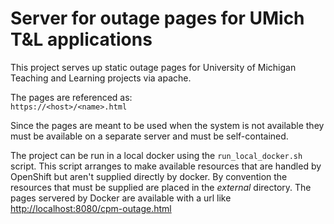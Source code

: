 Server for outage pages for UMich T&L applications
==================================

This project serves up static outage pages for University of
Michigan Teaching and Learning projects via apache.

The pages are referenced as:
<code> https://&lt;host&gt;/&lt;name&gt;.html</code>

Since the pages are meant to be used when the system is not available
they must be available on a separate server and must be
self-contained.

The project can be run in a local docker using the <code>run\_local\_docker.sh</code>
script.  This script arranges to make available resources that are
handled by OpenShift but aren't supplied directly by docker.  By convention
the resources that must be supplied are placed in the _external_
directory. The  pages servered by Docker are available with a url like
[http://localhost:8080/cpm-outage.html](http://localhost:8080/outage/cpm-outage.html)

